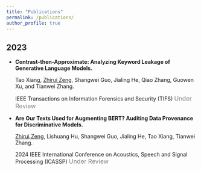 ```yaml
---
title: "Publications"
permalink: /publications/
author_profile: true
---
```


## 2023

* **Contrast-then-Approximate: Analyzing Keyword Leakage of Generative Language Models.**

  Tao Xiang, <u>Zhirui Zeng</u>, Shangwei Guo, Jialing He, Qiao Zhang, Guowen Xu, and Tianwei Zhang. 

  IEEE Transactions on Information Forensics and Security (TIFS) <font  color=gray size=3>Under Review</font>

* **Are Our Texts Used for Augmenting BERT? Auditing Data Provenance for Discriminative Models.**

  <u>Zhirui Zeng</u>, Lishuang Hu, Shangwei Guo, Jialing He, Tao Xiang, Tianwei Zhang.

  2024 IEEE International Conference on Acoustics, Speech and Signal Processing (ICASSP) <font  color=gray size=3>Under Review</font>


